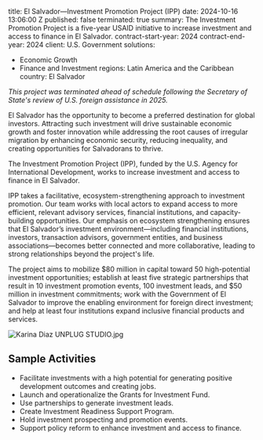 
title: El Salvador—Investment Promotion Project (IPP)
date: 2024-10-16 13:06:00 Z
published: false
terminated: true
summary: The Investment Promotion Project is a five-year USAID initiative to increase
  investment and access to finance in El Salvador.
contract-start-year: 2024
contract-end-year: 2024
client: U.S. Government
solutions:
- Economic Growth
- Finance and Investment
regions: Latin America and the Caribbean
country: El Salvador


<aside><em>This project was terminated ahead of schedule following the Secretary of State's review of U.S. foreign assistance in 2025.</em></aside>

El Salvador has the opportunity to become a preferred destination for global investors. Attracting such investment will drive sustainable economic growth and foster innovation while addressing the root causes of irregular migration by enhancing economic security, reducing inequality, and creating opportunities for Salvadorans to thrive.

The Investment Promotion Project (IPP), funded by the U.S. Agency for International Development, works to increase investment and access to finance in El Salvador.

IPP takes a facilitative, ecosystem-strengthening approach to investment promotion. Our team works with local actors to expand access to more efficient, relevant advisory services, financial institutions, and capacity-building opportunities. Our emphasis on ecosystem strengthening ensures that El Salvador’s investment environment—including financial institutions, investors, transaction advisors, government entities, and business associations—becomes better connected and more collaborative, leading to strong relationships beyond the project's life.

The project aims to mobilize $80 million in capital toward 50 high-potential investment opportunities; establish at least five strategic partnerships that result in 10 investment promotion events, 100 investment leads, and $50 million in investment commitments; work with the Government of El Salvador to improve the enabling environment for foreign direct investment; and help at least four institutions expand inclusive financial products and services.

![Karina Diaz UNPLUG STUDIO.jpg](/uploads/Karina%20Diaz%20UNPLUG%20STUDIO.jpg)

## Sample Activities

* Facilitate investments with a high potential for generating positive development outcomes and creating jobs.
* Launch and operationalize the Grants for Investment Fund.
* Use partnerships to generate investment leads.
* Create Investment Readiness Support Program.
* Hold investment prospecting and promotion events.
* Support policy reform to enhance investment and access to finance.
